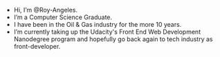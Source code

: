 - Hi, I’m @Roy-Angeles.
- I’m a Computer Science Graduate.
- I have been in the Oil & Gas industry for the more 10 years.
- I’m currently taking up the Udacity's Front End Web Development Nanodegree program and hopefully go back again to tech industry as front-developer.


<!---
Roy-Angeles/Roy-Angeles is a ✨ special ✨ repository because its `README.md` (this file) appears on your GitHub profile.
You can click the Preview link to take a look at your changes.
--->

